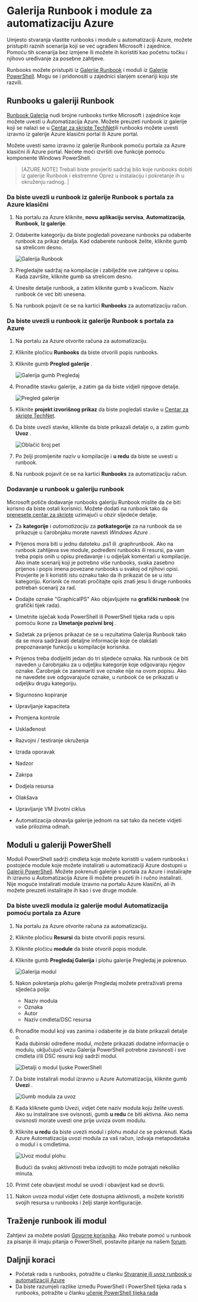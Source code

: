 <properties
    pageTitle="Galerija Runbook i module za automatizaciju Azure | Microsoft Azure"
    description="Runbooks i moduli tvrtke Microsoft i zajednice dostupni su za morate instalirati i koristiti u svom okruženju Azure automatizaciju.  U ovom se članku opisuje kako pristupiti ove resurse i da biste slali vaše runbooks u galeriju."
    services="automation"
    documentationCenter=""
    authors="mgoedtel"
    manager="jwhit"
    editor="tysonn" />
<tags
    ms.service="automation"
    ms.devlang="na"
    ms.topic="article"
    ms.tgt_pltfrm="na"
    ms.workload="infrastructure-services"
    ms.date="09/18/2016"
    ms.author="magoedte;bwren" />


# <a name="runbook-and-module-galleries-for-azure-automation"></a>Galerija Runbook i module za automatizaciju Azure

Umjesto stvaranja vlastite runbooks i module u automatizaciji Azure, možete pristupiti raznih scenarija koji se već ugrađeni Microsoft i zajednice.  Pomoću tih scenarija bez izmjene ili možete ih koristiti kao početnu točku i njihovo uređivanje za posebne zahtjeve.

Runbooks možete pristupiti iz [Galerije Runbook](#runbooks-in-runbook-gallery) i moduli iz [Galerije PowerShell](#modules-in-powerShell-gallery).  Mogu se i pridonositi u zajednici slanjem scenariji koju ste razvili.

## <a name="runbooks-in-runbook-gallery"></a>Runbooks u galeriji Runbook

[Runbook Galerija](http://gallery.technet.microsoft.com/scriptcenter/site/search?f[0].Type=RootCategory&f[0].Value=WindowsAzure&f[1].Type=SubCategory&f[1].Value=WindowsAzure_automation&f[1].Text=Automation) nudi brojne runbooks tvrtke Microsoft i zajednice koje možete uvesti u Automatizacija Azure. Možete preuzeti runbook iz galerije koji se nalazi se u [Centar za skripte TechNet](http://gallery.technet.microsoft.com/)ili runbooks možete uvesti izravno iz galerije Azure klasični portal ili Azure portal.

Možete uvesti samo izravno iz galerije Runbook pomoću portala za Azure klasični ili Azure portal. Nećete moći izvršiti ove funkcije pomoću komponente Windows PowerShell.

>[AZURE.NOTE] Trebali biste provjeriti sadržaj bilo koje runbooks dobiti iz galerije Runbook i ekstremne Oprez u instalaciju i pokretanje ih u okruženju radnog. |

### <a name="to-import-a-runbook-from-the-runbook-gallery-with-the-azure-classic-portal"></a>Da biste uvezli u runbook iz galerije Runbook s portala za Azure klasični

1. Na portalu za Azure kliknite, **novu** **aplikaciju servisa**, **Automatizacija**, **Runbook**, **Iz galerije**.
2. Odaberite kategoriju da biste pogledali povezane runbooks pa odaberite runbook za prikaz detalja. Kad odaberete runbook želite, kliknite gumb sa strelicom desno.

    ![Galerija Runbook](media/automation-runbook-gallery/runbook-gallery.png)

3. Pregledajte sadržaj na kompilacije i zabilježite sve zahtjeve u opisu. Kada završite, kliknite gumb sa strelicom desno.
4. Unesite detalje runbook, a zatim kliknite gumb s kvačicom. Naziv runbook će već biti unesena.
5. Na runbook pojavit će se na kartici **Runbooks** za automatizaciju račun.

### <a name="to-import-a-runbook-from-the-runbook-gallery-with-the-azure-portal"></a>Da biste uvezli u runbook iz galerije Runbook s portala za Azure

1. Na portalu za Azure otvorite računa za automatizaciju.
2. Kliknite pločicu **Runbooks** da biste otvorili popis runbooks.
3. Kliknite gumb **Pregled galerije** .

    ![Galerija gumb Pregledaj](media/automation-runbook-gallery/browse-gallery-button.png)

4. Pronađite stavku galerije, a zatim ga da biste vidjeli njegove detalje.

    ![Pregled galerije](media/automation-runbook-gallery/browse-gallery.png)

4. Kliknite **projekt izvorišnog prikaz** da biste pogledali stavke u [Centar za skripte TechNet](http://gallery.technet.microsoft.com/).
5. Da biste uvezli stavke, kliknite da biste prikazali detalje o, a zatim gumb **Uvoz** .

    ![Oblačić broj pet](media/automation-runbook-gallery/gallery-item-detail.png)

6. Po želji promijenite naziv u kompilacije i **u redu** da biste se uvesti u runbook.
5. Na runbook pojavit će se na kartici **Runbooks** za automatizaciju račun.


### <a name="adding-a-runbook-to-the-runbook-gallery"></a>Dodavanje u runbook u galeriju runbook

Microsoft potiče dodavanje runbooks galeriju Runbook mislite da će biti korisno da biste ostali korisnici.  Možete dodati na runbook tako da [prenesete centar za skripte](http://gallery.technet.microsoft.com/site/upload) uzimajući u obzir sljedeće detalje.

- Za **kategorije** i *automatizaciju* za **potkategorije** za na runbook da se prikazuje u čarobnjaku morate navesti *Windows Azure* .  

- Prijenos mora biti u jednu datoteku .ps1 ili .graphrunbook.  Ako na runbook zahtijeva sve module, podređeni runbooks ili resursi, pa vam treba popis onih u opisu predavanje i u odjeljak komentari u kompilacije.  Ako imate scenarij koji je potrebno više runbooks, svaka zasebno prijenos i popis imena povezane runbooks u svakoj od njihovi opisi. Provjerite je li koristiti istu oznaku tako da ih prikazat će se u istu kategoriju. Korisnik će morati pročitajte opis znati jesu li druge runbooks potreban scenarij za rad.

- Dodajte oznake "GraphicalPS" Ako objavljujete na **grafički runbook** (ne grafički tijek rada). 

- Umetnite isječak koda PowerShell ili PowerShell tijeka rada u opis pomoću ikone za **Umetanje pozivni broj** .

- Sažetak za prijenos prikazat će se u rezultatima Galerija Runbook tako da se mora sadržavati detaljne informacije koje će olakšati prepoznavanje funkciju u kompilacije korisnika.

- Prijenos treba dodijeliti jedan do tri sljedeće oznaka.  Na runbook će biti naveden u čarobnjaku za u odjeljku kategorije koje odgovaraju njegov oznake.  Čarobnjak će zanemariti sve oznake nije na ovom popisu. Ako ne navedete sve odgovarajuće oznake, u runbook će se prikazati u odjeljku drugu kategoriju.

 - Sigurnosno kopiranje
 - Upravljanje kapaciteta
 - Promjena kontrole
 - Usklađenost
 - Razvojni / testiranje okruženja
 - Izrada oporavak
 - Nadzor
 - Zakrpa
 - Dodjela resursa
 - Olakšava
 - Upravljanje VM životni ciklus


- Automatizacija obnavlja galerije jednom na sat tako da nećete vidjeti vaše prilozima odmah.

## <a name="modules-in-powershell-gallery"></a>Moduli u galeriji PowerShell

Moduli PowerShell sadrži cmdleta koje možete koristiti u vašem runbooks i postojeće module koje možete instalirati u automatizaciji Azure dostupni u [Galeriji PowerShell](http://www.powershellgallery.com).  Možete pokrenuti galerije s portala za Azure i instalirajte ih izravno u Automatizacija Azure ili možete preuzeti ih i ručno instalirati.  Nije moguće instalirati module izravno na portalu Azure klasični, ali ih možete preuzeti instalirajte ih kao i sve druge module.

### <a name="to-import-a-module-from-the-automation-module-gallery-with-the-azure-portal"></a>Da biste uvezli modula iz galerije modul Automatizacija pomoću portala za Azure

1. Na portalu za Azure otvorite računa za automatizaciju.
2. Kliknite pločicu **Resursi** da biste otvorili popis resursi.
3. Kliknite pločicu **module** da biste otvorili popis module.
4. Kliknite gumb **Pregledaj Galerija** i plohu galerije Pregledaj je pokrenuo.

    ![Galerija modul](media/automation-runbook-gallery/modules-blade.png) <br>
5. Nakon pokretanja plohu galerije Pregledaj možete pretraživati prema sljedeća polja:

   - Naziv modula
   - Oznaka
   - Autor
   - Naziv cmdleta/DSC resursa

6. Pronađite modul koji vas zanima i odaberite je da biste prikazali detalje o.  
Kada dubinski određene modul, možete prikazati dodatne informacije o modulu, uključujući vezu Galerija PowerShell potrebne zavisnosti i sve cmdleta i/ili DSC resursi koji sadrži modul.

    ![Detalji o modul ljuske PowerShell](media/automation-runbook-gallery/gallery-item-details-blade.png) <br>

7. Da biste instalirali modul izravno u Azure Automatizacija, kliknite gumb **Uvezi** .

    ![Gumb modula za uvoz](media/automation-runbook-gallery/module-import-button.png)

8. Kada kliknete gumb Uvezi, vidjet ćete naziv modula koju želite uvesti. Ako su instalirane sve ovisnosti, gumb **u redu** će biti aktivna. Ako nema ovisnosti morate uvesti one prije uvoza ovom modulu.
9. Kliknite **u redu** da biste uvezli modul i plohu modul će se pokrenuti. Kada Azure Automatizacija uvozi modula za vaš račun, izdvaja metapodataka o modul i s cmdletima.

    ![Uvoz modul plohu](media/automation-runbook-gallery/module-import-blade.png)

    Budući da svakoj aktivnosti treba izdvojiti to može potrajati nekoliko minuta.
10. Primit ćete obavijest modul se uvodi i obavijest kad se dovrši.
11. Nakon uvoza modul vidjet ćete dostupna aktivnosti, a možete koristiti svojih resursa u runbooks i želji stanje konfiguracije.

## <a name="requesting-a-runbook-or-module"></a>Traženje runbook ili modul

Zahtjevi za možete poslati [Govorne korisnika](https://feedback.azure.com/forums/246290-azure-automation/).  Ako trebate pomoć u runbook za pisanje ili imaju pitanja o PowerShell, postavite pitanje na našem [forum](http://social.msdn.microsoft.com/Forums/windowsazure/en-US/home?forum=azureautomation&filter=alltypes&sort=lastpostdesc).

## <a name="next-steps"></a>Daljnji koraci

- Početak rada s runbooks, potražite u članku [Stvaranje ili uvoz runbook u automatizaciji Azure](automation-creating-importing-runbook.md)
- Da biste razumjeli razlike između PowerShell i PowerShell tijeka rada s runbooks, potražite u članku [učenje PowerShell tijeka rada](automation-powershell-workflow.md)
